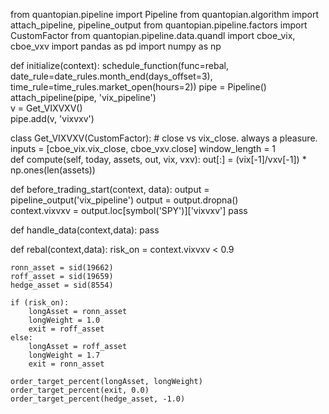 from quantopian.pipeline import Pipeline
from quantopian.algorithm import attach_pipeline, pipeline_output
from quantopian.pipeline.factors import CustomFactor
from quantopian.pipeline.data.quandl import cboe_vix, cboe_vxv
import pandas as pd
import numpy as np

def initialize(context):
    schedule_function(func=rebal, date_rule=date_rules.month_end(days_offset=3), time_rule=time_rules.market_open(hours=2))
    pipe = Pipeline()
    attach_pipeline(pipe, 'vix_pipeline')  
    v = Get_VIXVXV()    
    pipe.add(v, 'vixvxv')

class Get_VIXVXV(CustomFactor): 
    # close vs vix_close.  always a pleasure.
    inputs = [cboe_vix.vix_close, cboe_vxv.close]
    window_length = 1    
    def compute(self, today, assets, out, vix, vxv):
        out[:] = (vix[-1]/vxv[-1]) * np.ones(len(assets))      

def before_trading_start(context, data):
    output = pipeline_output('vix_pipeline')
    output = output.dropna()    
    context.vixvxv = output.loc[symbol('SPY')]['vixvxv']
    pass
    
def handle_data(context,data):
    pass

def rebal(context,data):
    risk_on = context.vixvxv < 0.9
      
    ronn_asset = sid(19662)
    roff_asset = sid(19659)
    hedge_asset = sid(8554)    
        
    if (risk_on):
        longAsset = ronn_asset
        longWeight = 1.0
        exit = roff_asset
    else:
        longAsset = roff_asset
        longWeight = 1.7
        exit = ronn_asset
    
    order_target_percent(longAsset, longWeight)
    order_target_percent(exit, 0.0)
    order_target_percent(hedge_asset, -1.0)
